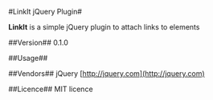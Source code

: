 #LinkIt jQuery Plugin#

**LinkIt** is a simple jQuery plugin to attach links to elements

##Version##
0.1.0

##Usage##


##Vendors##
jQuery [http://jquery.com](http://jquery.com)

##Licence##
MIT licence